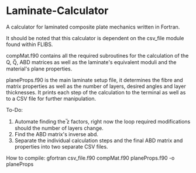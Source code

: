# Laminate-Calculator
A calculator for laminated composite plate mechanics written in Fortran.

It should be noted that this calculator is dependent on the csv_file module found within FLIBS.

compMat.f90 contains all the required subroutines for the calculation of the Q, Q̅, ABD matrices as well as the laminate's equivalent moduli and the material's plane properties.

planeProps.f90 is the main laminate setup file, it determines the fibre and matrix properties as well as the number of layers, desired angles and layer thicknesses. It prints each step of the calculation to the terminal as well as to a CSV file for further manipulation.

To-Do:

1. Automate finding the ̅z factors, right now the loop required modifications should the number of layers change.
2. Find the ABD matrix's inverse abd.
3. Separate the individual calculation steps and the final ABD matrix and properties into two separate CSV files.

How to compile:
gfortran csv_file.f90 compMat.f90 planeProps.f90 -o planeProps
